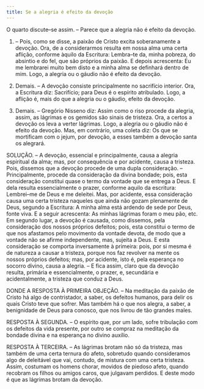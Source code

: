```yaml
---
title: Se a alegria é efeito da devoção
---
```


O quarto discute–se assim. – Parece que a alegria não é efeito da devoção.  

1. – Pois, como se disse, a paixão de Cristo excita soberanamente a devoção. Ora, de a considerarmos resulta em nossa alma uma certa aflição, conforme àquilo da Escritura: Lembra–te da, minha pobreza, do absintio e do fel, que são próprios da paixão. E depois acrescenta: Eu me lembrarei muito bem disto e a minha alma se definhará dentro de mim. Logo, a alegria ou o gáudio não é efeito da devoção.  

2. Demais. – A devoção consiste principalmente no sacrifício interior. Ora, a Escritura diz: Sacrifício; para Deus é o espírito atribulado. Logo, a aflição é, mais do que a alegria ou o gáudio, efeito da devoção.  

3. Demais. – Gregório Nisseno diz: Assim como o riso procede da alegria, assim, as lágrimas e os gemidos são sinais de tristeza. Ora, a certos a devoção os leva a verter lágrimas. Logo, a alegria ou o gáudio não é efeito da devoção.  Mas, em contrário, uma coleta diz: Os que se mortificam com o jejum, por devoção, a esses também a devoção santa os alegrará.  

SOLUÇÃO. – A devoção, essencial e principalmente, causa a alegria espiritual da alma; mas, por consequência e por acidente, causa a tristeza. Pois, dissemos que a devoção procede de uma dupla consideração. – Principalmente, procede da consideração da divina bondade; pois, esta consideração constitui quase o termo da vontade que se entrega a Deus. E dela resulta essencialmente o prazer, conforme aquilo da escritura: Lembrei–me de Deus e me deleitei. Mas, por acidente, essa consideração causa uma certa tristeza naqueles que ainda não gozam plenamente de Deus, segundo a Escritura: A minha alma está ardendo de sede por Deus, fonte viva. E a seguir acrescenta: As minhas lágrimas foram o meu pão, etc. Em segundo lugar, a devoção é causada, como dissemos, pela consideração dos nossos próprios defeitos; pois, esta constitui o termo de que nos afastamos pelo movimento da vontade devota, de modo que a vontade não se afirme independente, mas, sujeita a Deus. E esta consideração se comporta inversamente à primeira: pois, por si mesma é de natureza a causar a tristeza, porque nos faz revolver na mente os nossos próprios defeitos; mas, por acidente, isto é, pela esperança no socorro divino, causa a alegria. – E fica assim, claro que da devoção resulta, primária e essencialmente, o prazer, e, secundária e acidentalmente, a tristeza que conduz a Deus.  

DONDE A RESPOSTA À PRIMEIRA OBJEÇÃO. – Na meditação da paixão de Cristo há algo de contristador, a saber, os defeitos humanos, para delir os quais Cristo teve que sofrer. Mas também há o que nos alegra, a saber, a benignidade de Deus para conosco, que nos livrou de tão grandes males.  

RESPOSTA À SEGUNDA. – O espírito que, por um lado, sofre tribulação com os defeitos da vida presente, por outro se compraz na meditação da bondade divina e na esperança no divino auxílio.  

RESPOSTA À TERCEIRA. – As lágrimas brotam não só da tristeza, mas também de uma certa ternura do afeto, sobretudo quando consideramos algo de deleitável que vai, contudo, de mistura com uma certa tristeza. Assim, costumam os homens chorar, movidos de piedoso afeto, quando recobram os filhos ou amigos caros, que julgavam perdidos. E deste modo é que as lágrimas brotam da devoção.